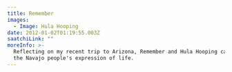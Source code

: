 ```yaml
---
title: Remember
images:
  - Image: Hula Hooping
date: 2012-01-02T01:19:55.003Z
saatchiLink: ""
moreInfo: >-
  Reflecting on my recent trip to Arizona, Remember and Hula Hooping captures
  the Navajo people's expression of life.
---
```

